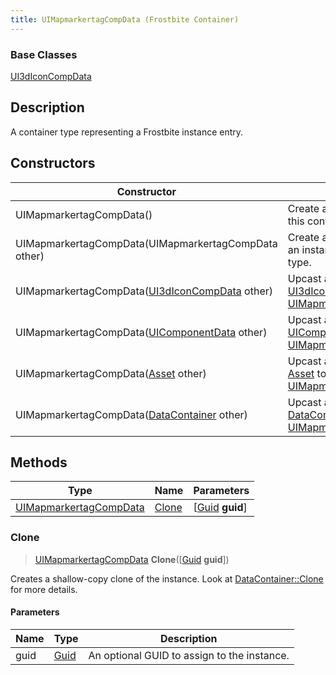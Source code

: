 ```yaml
---
title: UIMapmarkertagCompData (Frostbite Container)
---
```

### Base Classes

[UI3dIconCompData](UI3dIconCompData)

## Description

A container type representing a Frostbite instance entry.

## Constructors

| Constructor                                                                       | Description                                                                                                                         |
| --------------------------------------------------------------------------------- | ----------------------------------------------------------------------------------------------------------------------------------- |
| UIMapmarkertagCompData()                                                          | Create a new instance of this container type.                                                                                       |
| UIMapmarkertagCompData(UIMapmarkertagCompData other)                              | Create a reference copy of an instance of the same type.                                                                            |
| UIMapmarkertagCompData([UI3dIconCompData](UI3dIconCompData) other)                | Upcast an instance of type [UI3dIconCompData](UI3dIconCompData) to [UIMapmarkertagCompData](UIMapmarkertagCompData).                |
| UIMapmarkertagCompData([UIComponentData](UIComponentData) other)                  | Upcast an instance of type [UIComponentData](UIComponentData) to [UIMapmarkertagCompData](UIMapmarkertagCompData).                  |
| UIMapmarkertagCompData([Asset](Asset) other)                                      | Upcast an instance of type [Asset](Asset) to [UIMapmarkertagCompData](UIMapmarkertagCompData).                                      |
| UIMapmarkertagCompData([DataContainer](/vext/ref/cls/shr/datacontainer) other) | Upcast an instance of type [DataContainer](/vext/ref/cls/shr/datacontainer) to [UIMapmarkertagCompData](UIMapmarkertagCompData). |

## Methods

| Type                                             | Name            | Parameters                                     |
| ------------------------------------------------ | --------------- | ---------------------------------------------- |
| [UIMapmarkertagCompData](UIMapmarkertagCompData) | [Clone](#clone) | \[[Guid](/vext/ref/cls/shr/guid) **guid**\] |

### Clone

> [UIMapmarkertagCompData](UIMapmarkertagCompData) **Clone**(\[[Guid](/vext/ref/cls/shr/guid) **guid**\])

Creates a shallow-copy clone of the instance. Look at [DataContainer::Clone](/vext/ref/cls/shr/datacontainer#clone) for more details.

#### Parameters

| Name | Type         | Description                                 |
| ---- | ------------ | ------------------------------------------- |
| guid | [Guid](Guid) | An optional GUID to assign to the instance. |
